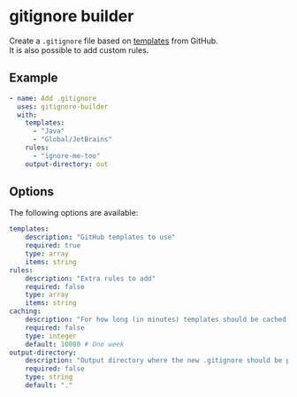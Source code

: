 # gitignore builder

Create a `.gitignore` file based on [templates](https://github.com/github/gitignore) from GitHub.  
It is also possible to add custom rules.

## Example

```yml
- name: Add .gitignore
  uses: gitignore-builder
  with:
    templates:
      - "Java"
      - "Global/JetBrains"
    rules:
      - "ignore-me-too"
    output-directory: out
```

## Options

The following options are available:

```yaml
templates:
    description: "GitHub templates to use"
    required: true
    type: array
    items: string
rules:
    description: "Extra rules to add"
    required: false
    type: array
    items: string
caching:
    description: "For how long (in minutes) templates should be cached (to disable, use a value less or equal to zero)"
    required: false
    type: integer
    default: 10080 # One week
output-directory:
    description: "Output directory where the new .gitignore should be placed"
    required: false
    type: string
    default: "."
```